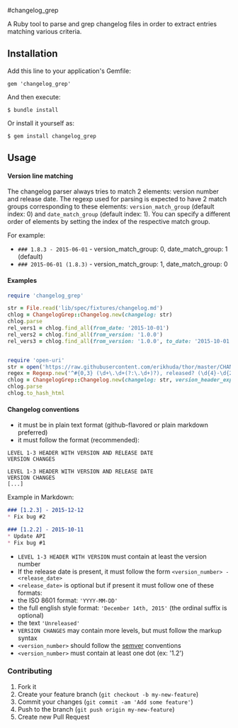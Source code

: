 #changelog_grep

A Ruby tool to parse and grep changelog files in order to extract entries matching various criteria.

## Installation

Add this line to your application's Gemfile:

    gem 'changelog_grep'

And then execute:

    $ bundle install

Or install it yourself as:

    $ gem install changelog_grep

## Usage

#### Version line matching

The changelog parser always tries to match 2 elements: version number and release date.
The regexp used for parsing is expected to have 2 match groups corresponding to these elements:
`version_match_group` (default index: 0) and `date_match_group` (default index: 1).
You can specify a different order of elements by setting the index of the respective match group.

For example:

* `### 1.8.3 - 2015-06-01` - version_match_group: 0, date_match_group: 1 (default)
* `### 2015-06-01 (1.8.3)` - version_match_group: 1, date_match_group: 0

#### Examples

```ruby
require 'changelog_grep'

str = File.read('lib/spec/fixtures/changelog.md')
chlog = ChangelogGrep::Changelog.new(changelog: str)
chlog.parse
rel_vers1 = chlog.find_all(from_date: '2015-10-01')
rel_vers2 = chlog.find_all(from_version: '1.0.0')
rel_vers3 = chlog.find_all(from_version: '1.0.0', to_date: '2015-10-01')


require 'open-uri'
str = open('https://raw.githubusercontent.com/erikhuda/thor/master/CHANGELOG.md').read
regex = Regexp.new('^#{0,3} (\d+\.\d+(?:\.\d+)?), released? (\d{4}-\d{2}-\d{2})\n?')
chlog = ChangelogGrep::Changelog.new(changelog: str, version_header_exp: regex)
chlog.parse
chlog.to_hash_html
```

#### Changelog conventions

* it must be in plain text format (github-flavored or plain markdown preferred)
* it must follow the format (recommended):

```
LEVEL 1-3 HEADER WITH VERSION AND RELEASE DATE
VERSION CHANGES

LEVEL 1-3 HEADER WITH VERSION AND RELEASE DATE
VERSION CHANGES
[...]
```

Example in Markdown:

```markdown
### [1.2.3] - 2015-12-12
* Fix bug #2

### [1.2.2] - 2015-10-11
* Update API
* Fix bug #1
```

+ `LEVEL 1-3 HEADER WITH VERSION` must contain at least the version number
+ If the release date is present, it must follow the form `<version_number> - <release_date>`
+ `<release_date>` is optional but if present it must follow one of these formats:
 + the ISO 8601 format: `'YYYY-MM-DD'`
 + the full english style format: `'December 14th, 2015'` (the ordinal suffix is optional)
 + the text `'Unreleased'`
+ `VERSION CHANGES` may contain more levels, but must follow the markup syntax
+ `<version_number>` should follow the [semver](http://semver.org/) conventions
+ `<version_number>` must contain at least one dot (ex: '1.2')

### Contributing
1. Fork it
2. Create your feature branch (`git checkout -b my-new-feature`)
3. Commit your changes (`git commit -am 'Add some feature'`)
4. Push to the branch (`git push origin my-new-feature`)
5. Create new Pull Request
